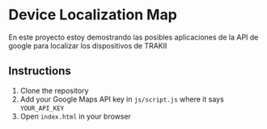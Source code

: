 # Device Localization Map

En este proyecto estoy demostrando las posibles aplicaciones de la API de google para localizar los dispositivos de TRAKII

## Instructions

1. Clone the repository
2. Add your Google Maps API key in `js/script.js` where it says `YOUR_API_KEY`
3. Open `index.html` in your browser